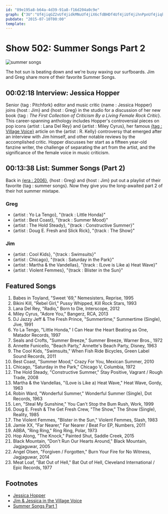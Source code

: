 ```yaml
---
id: "89e195a8-b64a-4d39-91a8-f16d204a0c9e"
graph: {"3U":"Uf4jiqGZ2vUf4jidkMNuUf4jiX6cfdBHDf4Uf4jiUf4jihnPpnUf4jiqkBGeX6cfddkMNuBHDf4X6cfdBHDf4dkMNu","MQ":"6pCavBEbTOBAIcccSbZqYO71UrgYPNBkusjIFe0E3haG7I9FfNOiABKqABHUBE7Vyq01Ue"}
pubdate: "2015-07-10T00:00"
template: 
---
```






# Show 502: Summer Songs Part 2

![summer songs](https://static.soundopinions.org/images/2015/summer_web.jpg)

The hot sun is beating down and we're busy waxing our surfboards. Jim and Greg share more of their favorite Summer Songs.



## 00:02:18 Interview: Jessica Hopper

Senior {tag : Pitchfork} editor and music critic {name : Jessica Hopper} joins {host : Jim} and {host : Greg} in the studio for a discussion of her new book {tag : *The First Collection of Criticism By a Living Female Rock Critic*}. This career-spanning anthology includes Hopper's controversial pieces on pop icons {artist : Lana Del Rey} and {artist : Miley Cyrus}, her famous [{tag : Village Voice}](http://www.villagevoice.com/music/read-the-stomach-churning-sexual-assault-accusations-against-r-kelly-in-full-6637412) article on the {artist : R. Kelly} controversy that emerged after an interview with Jim himself, and other notable reviews by the accomplished critic. Hopper discusses her start as a fifteen year-old fanzine writer, the challenge of separating the art from the artist, and the significance of the female voice in music criticism.



## 00:13:38 List: Summer Songs (Part 2)

Back in [{era : 2006}](/show/29), {host : Greg} and {host : Jim} put out a playlist of their favorite {tag : summer songs}. Now they give you the long-awaited part 2 of their hot summer mixtape.


### Greg

- {artist : Yo La Tengo}, "{track : Little Honda}"
- {artist : Best Coast}, "{track : Summer Mood}"
- {artist : The Hold Steady}, "{track : Constructive Summer}"
- {artist : Doug E. Fresh and Slick Rick}, "{track : The Show}"


### Jim

- {artist : Cool Kids}, "{track : Swimsuits}"
- {artist : Chicago}, "{track : Saturday in the Park}"
- {artist : Martha & the Vandellas}, "{track : (Love is Like a) Heat Wave}"
- {artist : Violent Femmes}, "{track : Blister in the Sun}"



## Featured Songs

1. Babes in Toyland, "Sweet '69," Nemesisters, Reprise, 1995
2. Bikini Kill, "Rebel Girl," Pussy Whipped, Kill Rock Stars, 1993
3. Lana Del Rey, "Radio," Born to Die, Interscope, 2012
4. Miley Cyrus, "Adore You," Bangerz, RCA, 2013
5. DJ Jazzy Jeff & The Fresh Prince, "Summertime," Summertime (Single), Jive, 1991
6. Yo La Tengo, "Little Honda," I Can Hear the Heart Beating as One, Matador Records, 1997
7. Seals and Crofts, "Summer Breeze," Summer Breeze, Warner Bros., 1972
8. Annette Funicello, "Beach Party," Annette's Beach Party, Disney, 1963
9. The Cool Kids, "Swimsuits," When Fish Ride Bicycles, Green Label Sound Records, 2011
10. Best Coast, "Summer Mood," Crazy For You, Mexican Summer, 2010
11. Chicago, "Saturday in the Park," Chicago V, Columbia, 1972
12. The Hold Steady, "Constructive Summer," Stay Positive, Vagrant / Rough Trade, 2008
13. Martha & the Vandellas, "(Love is Like a) Heat Wave," Heat Wave, Gordy, 1963
14. Robin Ward, "Wonderful Summer," Wonderful Summer (Single), Dot Records, 1963
15. Len, "Steal My Sunshine," You Can't Stop the Bum Rush, Work, 1999
16. Doug E. Fresh & The Get Fresh Crew, "The Show," The Show (Single), Reality, 1985
17. The Violent Femmes, "Blister in the Sun," Violent Femmes, Slash, 1983
18. Jamie XX, "Far Nearer," Far Nearer / Beat For EP, Numbers, 2011
19. ABBA, "Ring Ring," Ring Ring, Polar, 1973
20. Hop Along, "The Knock," Painted Shut, Saddle Creek, 2015
21. Black Mountain, "Don't Run Our Hearts Around," Black Mountain, Jagjaguwar, 2005
22. Angel Olsen, "Forgiven / Forgotten," Burn Your Fire for No Witness, Jagjaguwar, 2014
23. Meat Loaf, "Bat Out of Hell," Bat Out of Hell, Cleveland International / Epic Records, 1977



## Footnotes

- [Jessica Hopper](http://pitchfork.com/staff/jessica-hopper/)
- [Jim & Jessica in the Village Voice](http://www.villagevoice.com/music/read-the-stomach-churning-sexual-assault-accusations-against-r-kelly-in-full-6637412)
- [Summer Songs Part 1](/show/29)